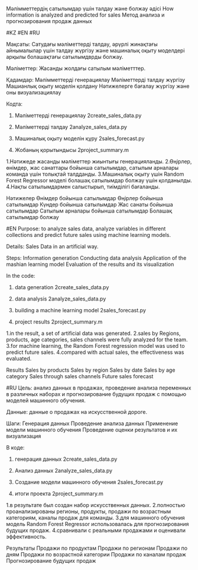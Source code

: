 Мәлімметтердің сатылымдар үшін талдау және болжау әдісі
How information is analyzed and predicted for sales
Метод анализа и прогнозирования продаж данных

#KZ
#EN
#RU

Мақсаты: Сатудағы мәліметтерді талдау, әрүрлі жинақтағы айнымалылар үшін талдау жүргізу және машиналық оқыту моделдері арқылы болашақтағы сатылымдврды болжау.

Мәліметтер: Жасанды жолдағы сатылым мәліметттер.

Қадамдар:
Мәлімметтерді генерациялау
Мәліметтерді талдау жүргізу
Машианлық оқыту моделін қолдану
Нәтижелерге бағалау жүргізу және оны визуализациялау

Кодта:
1. Мәліметтерді генерациялау
2create_sales_data.py

2. Мәліметтерді талдау
2analyze_sales_data.py

3. Машиналық оқыту моделін құру
2sales_forecast.py

4. Жобаның қорытындысы
2project_summary.m

1.Нәтижеде жасанды мәліметтер жиынтығы генерацияланды.
2.Өңірлер, өнімдер, жас санаттары бойынша сатылымдар, сатылым арналары команда үшін толықтай талдданды.
3.Машиналық оқыту үшін Random Forest Regressor моделі болашақ сатылымдар болжау үшін қолданылды.
4.Нақты сатылымдармен салыстырып, тиімділігі бағаланды.

Нәтижелер
Өнімдер бойынша сатылымдар
Өңірлер бойынша сатылымдар
Күндер бойынша сатылымдар
Жас санаты бойынша сатылымдар
Сатылым арналары бойынша сатылымдар
Болашақ сатылымдар болжау

#EN
Purpose: to analyze sales data, analyze variables in different collections and predict future sales using machine learning models.

Details: Sales Data in an artificial way.

Steps:
Information generation
Conducting data analysis
Application of the mashian learning model
Evaluation of the results and its visualization

In the code:
1. data generation
2create_sales_data.py

2. data analysis
2analyze_sales_data.py

3. building a machine learning model
2sales_forecast.py

4. project results
2project_summary.m

1.in the result, a set of artificial data was generated.
2.sales by Regions, products, age categories, sales channels were fully analyzed for the team.
3.for machine learning, the Random Forest regression model was used to predict future sales.
4.compared with actual sales, the effectiveness was evaluated.

Results
Sales by products
Sales by region
Sales by date
Sales by age category
Sales through sales channels
Future sales forecast

#RU
Цель: анализ данных в продажах, проведение анализа переменных в различных наборах и прогнозирование будущих продаж с помощью моделей машинного обучения.

Данные: данные о продажах на искусственной дороге.

Шаги:
Генерация данных
Проведение анализа данных
Применение модели машинного обучения
Проведение оценки результатов и их визуализация

В коде:
1. генерация данных
2create_sales_data.py

2. Анализ данных
2analyze_sales_data.py

3. Создание модели машинного обучения
2sales_forecast.py

4. итоги проекта
2project_summary.m

1.в результате был создан набор искусственных данных.
2.полностью проанализированы регионы, продукты, продажи по возрастным категориям, каналы продаж для команды.
3.для машинного обучения модель Random Forest Regressor использовалась для прогнозирования будущих продаж.
4.сравнивали с реальными продажами и оценивали эффективность.

Результаты
Продажи по продуктам
Продажи по регионам
Продажи по дням
Продажи по возрастной категории
Продажи по каналам продаж
Прогнозирование будущих продаж
